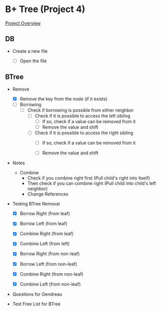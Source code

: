# B+ Tree (Project 4)

[Project Overview](https://cs.uwlax.edu/~tgendreau/cs340/p4.pdf) 

## DB 
- Create a new file
    - [ ] Open the file


## BTree
- Remove
  - [x] Remove the key from the node (if it exists)
  - [ ] Borrowing
    - [ ] Check if borrowing is possible from either neighbor
      - [ ] Check if it is possible to access the left sibling
        - [ ] If so, check if a value can be removed from it
        - [ ] Remove the value and shift 
      - [ ] Check if it is possible to access the right sibling
        - [ ] If so, check if a value can be removed from it
        - [ ] Remove the value and shift


- Notes
  - Combine
    - Check if you combine right first (Pull child's right into itself)
    - Then check if you can combine right (Pull child into child's left neighbor)
    - Change References


- Testing BTree Removal
  - [x] Borrow Right (from leaf)
  - [x] Borrow Left (from leaf)
  - [x] Combine Right (from leaf)
  - [x] Combine Left (from left)
  
  - [x] Borrow Right (from non-leaf)
  - [x] Borrow Left (from non-leaf)
  - [x] Combine Right (from non-leaf)
  - [x] Combine Left (from non-leaf)

- Questions for Gendreau



- Test Free List for BTree